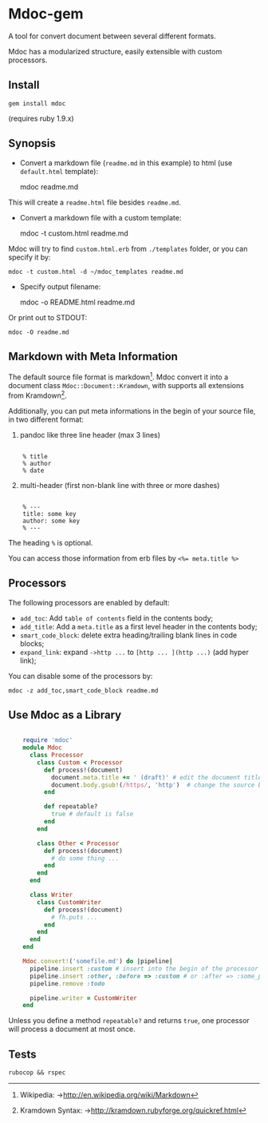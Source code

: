 
Mdoc-gem
============

A tool for convert document between several different formats.

Mdoc has a modularized structure, easily extensible with custom processors.

## Install

    gem install mdoc

(requires ruby 1.9.x)

## Synopsis

- Convert a markdown file (`readme.md` in this example) to html (use `default.html` template):

    mdoc readme.md

This will create a `readme.html` file besides `readme.md`.

- Convert a markdown file with a custom template:

    mdoc -t custom.html readme.md

Mdoc will try to find `custom.html.erb` from `./templates` folder, or you can specify it by:

    mdoc -t custom.html -d ~/mdoc_templates readme.md

- Specify output filename:

    mdoc -o README.html readme.md

Or print out to STDOUT:

    mdoc -O readme.md

## Markdown with Meta Information

The default source file format is markdown[^1]. Mdoc convert it into a document class
`Mdoc::Document::Kramdown`, with supports all extensions from Kramdown[^2].

[^1]: Wikipedia: ->http://en.wikipedia.org/wiki/Markdown
[^2]: Kramdown Syntax: ->http://kramdown.rubyforge.org/quickref.html

Additionally, you can put meta informations in the begin of your source file, in two
different format:

1. pandoc like three line header (max 3 lines)

~~~~~~~~~~~~~~~~~~~~~~~~~~~~~~~

    % title
    % author
    % date

~~~~~~~~~~~~~~~~~~~~~~~~~~~~~~~

2. multi-header (first non-blank line with three or more dashes)

~~~~~~~~~~~~~~~~~~~~~~~~~~~~~~~

    % ---
    title: some key
    author: some key
    % ---

~~~~~~~~~~~~~~~~~~~~~~~~~~~~~~~~~~~~~~~~~

The heading `%` is optional. 

You can access those information from erb files by `<%= meta.title %>`

## Processors

The following processors are enabled by default:

- `add_toc`: Add `table of contents` field in the contents body;
- `add_title`: Add a `meta.title` as a first level header in the contents body;
- `smart_code_block`: delete extra heading/trailing blank lines in code blocks;
- `expand_link`: expand `->http ...` to `[http ... ](http ...)` (add hyper link);

You can disable some of the processors by:

    mdoc -z add_toc,smart_code_block readme.md

## Use Mdoc as a Library

~~~~~~~~~~~~~~~~~~~~~~~~~ ruby

    require 'mdoc'
    module Mdoc
      class Processor
        class Custom < Processor
          def process!(document) 
            document.meta.title += ' (draft)' # edit the document title
            document.body.gsub!(/https/, 'http')  # change the source body text
          end

          def repeatable?
            true # default is false
          end
        end

        class Other < Processor
          def process!(document)
            # do some thing ...
          end
        end
      end

      class Writer
        class CustomWriter
          def process!(document)
            # fh.puts ...
          end
        end
      end
    end

    Mdoc.convert!('somefile.md') do |pipeline|
      pipeline.insert :custom # insert into the begin of the processor pipeline
      pipeline.insert :other, :before => :custom # or :after => :some_processor
      pipeline.remove :todo

      pipeline.writer = CustomWriter
    end

~~~~~~~~~~~~~~~~~~~~~~~~~~~~~~~~~~~~~~~~

Unless you define a method `repeatable?` and returns `true`, one processor will
process a document at most once.

## Tests

    rubocop && rspec
